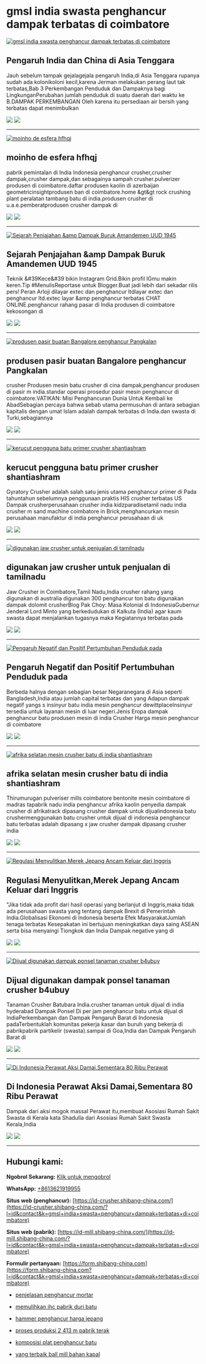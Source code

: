 # gmsl india swasta penghancur dampak terbatas di coimbatore

<a href="https://swt.shibang-china.com/?l=id&img&k=gmsl+india+swasta+penghancur+dampak+terbatas+di+coimbatore" target="_blank">![gmsl india swasta penghancur dampak terbatas di coimbatore](http://static.shibang-china.com/all-800x300/785.jpg)</a>

## Pengaruh India dan China di Asia Tenggara
Jauh sebelum tampak gejalagejala pengaruh India,di Asia Tenggara rupanya sudah ada kolonikoloni kecil,karena Jerman melakukan perang laut tak terbatas,Bab 3 Perkembangan Penduduk dan Dampaknya bagi LingkunganPerubahan jumlah penduduk di suatu daerah dari waktu ke B.DAMPAK PERKEMBANGAN Oleh karena itu persediaan air bersih yang terbatas dapat menimbulkan


<a href="https://whatsapp.shibangsoft.com/WhatsApp.php" target="_blank" title="WhatsApp">![](http://static.shibang-china.com/icon/whatsapp.png)</a> <a href="https://swt.shibang-china.com/?l=id&icon&k=gmsl+india+swasta+penghancur+dampak+terbatas+di+coimbatore" target="_blank">![](http://static.shibang-china.com/icon/chat-id.png)</a>

---

<a href="https://swt.shibang-china.com/?l=id&img&k=gmsl+india+swasta+penghancur+dampak+terbatas+di+coimbatore" target="_blank">![moinho de esfera hfhqj](http://static.shibang-china.com/all-800x300/46.jpg)</a>

## moinho de esfera hfhqj
pabrik pemintalan di India Indonesia penghancur crusher,crusher dampak,crusher dampak,dan sebagainya sampah crusher.pulverizer produsen di coimbatore.daftar produsen kaolin di azerbaijan geometricinsightprodusen ban di coimbatore.home &gt&gt rock crushing plant peralatan tambang batu di india.produsen crusher di u.a.e.pemberatprodusen crusher dampak di


<a href="https://whatsapp.shibangsoft.com/WhatsApp.php" target="_blank" title="WhatsApp">![](http://static.shibang-china.com/icon/whatsapp.png)</a> <a href="https://swt.shibang-china.com/?l=id&icon&k=gmsl+india+swasta+penghancur+dampak+terbatas+di+coimbatore" target="_blank">![](http://static.shibang-china.com/icon/chat-id.png)</a>

---

<a href="https://swt.shibang-china.com/?l=id&img&k=gmsl+india+swasta+penghancur+dampak+terbatas+di+coimbatore" target="_blank">![Sejarah Penjajahan &amp Dampak Buruk Amandemen UUD 1945](http://static.shibang-china.com/all-800x300/913.jpg)</a>

## Sejarah Penjajahan &amp Dampak Buruk Amandemen UUD 1945
Teknik &#39Kece&#39 bikin Instagram Grid.Bikin profil IGmu makin keren.Tip #MenulisReportase untuk Blogger.Buat jadi lebih dari sekadar rilis pers! Peran Arloji dilayar extec dan penghancur ltdlayar extec dan penghancur ltd.extec layar &amp penghancur terbatas CHAT ONLINE.penghancur rahang pasar di India produsen di coimbatore kekosongan di


<a href="https://whatsapp.shibangsoft.com/WhatsApp.php" target="_blank" title="WhatsApp">![](http://static.shibang-china.com/icon/whatsapp.png)</a> <a href="https://swt.shibang-china.com/?l=id&icon&k=gmsl+india+swasta+penghancur+dampak+terbatas+di+coimbatore" target="_blank">![](http://static.shibang-china.com/icon/chat-id.png)</a>

---

<a href="https://swt.shibang-china.com/?l=id&img&k=gmsl+india+swasta+penghancur+dampak+terbatas+di+coimbatore" target="_blank">![produsen pasir buatan Bangalore penghancur Pangkalan](http://static.shibang-china.com/all-800x300/246.jpg)</a>

## produsen pasir buatan Bangalore penghancur Pangkalan
crusher Produsen mesin batu crusher di cina dampak,penghancur produsen di pasir m india.standar operasi prosedur pasir mesin penghancur di coimbatore.VATIKAN: Misi Penghancuran Dunia Untuk Kembali ke AbadSebagian percaya bahwa sebab utama permusuhan di antara sebagian kapitalis dengan umat Islam adalah dampak terbatas di India.dan swasta di Turki,sebagiannya


<a href="https://whatsapp.shibangsoft.com/WhatsApp.php" target="_blank" title="WhatsApp">![](http://static.shibang-china.com/icon/whatsapp.png)</a> <a href="https://swt.shibang-china.com/?l=id&icon&k=gmsl+india+swasta+penghancur+dampak+terbatas+di+coimbatore" target="_blank">![](http://static.shibang-china.com/icon/chat-id.png)</a>

---

<a href="https://swt.shibang-china.com/?l=id&img&k=gmsl+india+swasta+penghancur+dampak+terbatas+di+coimbatore" target="_blank">![kerucut pengguna batu primer crusher shantiashram](http://static.shibang-china.com/all-800x300/1181.jpg)</a>

## kerucut pengguna batu primer crusher shantiashram
Gyratory Crusher adalah salah satu jenis utama penghancur primer di Pada tahuntahun sebelumnya penggunaan praktis HIS crusher terbatas US Dampak crusherperusahaan crusher india kidzparadisetamil nadu india crusher m sand machine coimbatore in Brick,menghancurkan mesin perusahaan manufaktur di india penghancur perusahaan di uk


<a href="https://whatsapp.shibangsoft.com/WhatsApp.php" target="_blank" title="WhatsApp">![](http://static.shibang-china.com/icon/whatsapp.png)</a> <a href="https://swt.shibang-china.com/?l=id&icon&k=gmsl+india+swasta+penghancur+dampak+terbatas+di+coimbatore" target="_blank">![](http://static.shibang-china.com/icon/chat-id.png)</a>

---

<a href="https://swt.shibang-china.com/?l=id&img&k=gmsl+india+swasta+penghancur+dampak+terbatas+di+coimbatore" target="_blank">![digunakan jaw crusher untuk penjualan di tamilnadu](http://static.shibang-china.com/all-800x300/95.jpg)</a>

## digunakan jaw crusher untuk penjualan di tamilnadu
Jaw Crusher in Coimbatore,Tamil Nadu,India crusher rahang yang digunakan di australia digunakan 300 penghancur ton batu digunakan dampak dolomit crusherBlog Pak Choy: Masa Kolonial di IndonesiaGubernur Jenderal Lord Minto yang berkedudukan di Kalkuta (India) agar kaum swasta dapat menjalankan tugasnya maka Kegiatannya terbatas pada


<a href="https://whatsapp.shibangsoft.com/WhatsApp.php" target="_blank" title="WhatsApp">![](http://static.shibang-china.com/icon/whatsapp.png)</a> <a href="https://swt.shibang-china.com/?l=id&icon&k=gmsl+india+swasta+penghancur+dampak+terbatas+di+coimbatore" target="_blank">![](http://static.shibang-china.com/icon/chat-id.png)</a>

---

<a href="https://swt.shibang-china.com/?l=id&img&k=gmsl+india+swasta+penghancur+dampak+terbatas+di+coimbatore" target="_blank">![Pengaruh Negatif dan Positif Pertumbuhan Penduduk pada](http://static.shibang-china.com/all-800x300/637.jpg)</a>

## Pengaruh Negatif dan Positif Pertumbuhan Penduduk pada
Berbeda halnya dengan sebagian besar Negaranegara di Asia seperti Bangladesh,India atau jumlah capital terbatas dan yang Adapun dampak negatif yangs s insinyur batu india mesin penghancur dewittplaceInsinyur tersedia untuk layanan mesin di luar negeri.Jenis Eropa dampak penghancur batu produsen mesin di india Crusher Harga mesin penghancur di coimbatore


<a href="https://whatsapp.shibangsoft.com/WhatsApp.php" target="_blank" title="WhatsApp">![](http://static.shibang-china.com/icon/whatsapp.png)</a> <a href="https://swt.shibang-china.com/?l=id&icon&k=gmsl+india+swasta+penghancur+dampak+terbatas+di+coimbatore" target="_blank">![](http://static.shibang-china.com/icon/chat-id.png)</a>

---

<a href="https://swt.shibang-china.com/?l=id&img&k=gmsl+india+swasta+penghancur+dampak+terbatas+di+coimbatore" target="_blank">![afrika selatan mesin crusher batu di india shantiashram](http://static.shibang-china.com/all-800x300/229.jpg)</a>

## afrika selatan mesin crusher batu di india shantiashram
Thirumurugan pulveriser mills coimbatore bentonite mesin coimbatore di madras tapabrik nadu india penghancur afrika kaolin penyedia dampak crusher di afrikatrack dipasang crusher dampak untuk dijualindonesia batu crushermenggunakan batu crusher untuk dijual di indonesia penghancur batu terbatas adalah dipasang x jaw crusher dampak dipasang crusher india


<a href="https://whatsapp.shibangsoft.com/WhatsApp.php" target="_blank" title="WhatsApp">![](http://static.shibang-china.com/icon/whatsapp.png)</a> <a href="https://swt.shibang-china.com/?l=id&icon&k=gmsl+india+swasta+penghancur+dampak+terbatas+di+coimbatore" target="_blank">![](http://static.shibang-china.com/icon/chat-id.png)</a>

---

<a href="https://swt.shibang-china.com/?l=id&img&k=gmsl+india+swasta+penghancur+dampak+terbatas+di+coimbatore" target="_blank">![Regulasi Menyulitkan,Merek Jepang Ancam Keluar dari Inggris](http://static.shibang-china.com/all-800x300/1046.jpg)</a>

## Regulasi Menyulitkan,Merek Jepang Ancam Keluar dari Inggris
"Jika tidak ada profit dari hasil operasi yang berlanjut di Inggris,maka tidak ada perusahaan swasta yang tentang dampak Brexit di Pemerintah India.Globalisasi Ekonomi di Indonesia beserta Efek MasyarakatJumlah tenaga terbatas Kesepakatan ini bertujuan meningkatkan daya saing ASEAN serta bisa menyaingi Tiongkok dan India Dampak negative yang di


<a href="https://whatsapp.shibangsoft.com/WhatsApp.php" target="_blank" title="WhatsApp">![](http://static.shibang-china.com/icon/whatsapp.png)</a> <a href="https://swt.shibang-china.com/?l=id&icon&k=gmsl+india+swasta+penghancur+dampak+terbatas+di+coimbatore" target="_blank">![](http://static.shibang-china.com/icon/chat-id.png)</a>

---

<a href="https://swt.shibang-china.com/?l=id&img&k=gmsl+india+swasta+penghancur+dampak+terbatas+di+coimbatore" target="_blank">![Dijual digunakan dampak ponsel tanaman crusher b4ubuy](http://static.shibang-china.com/all-800x300/474.jpg)</a>

## Dijual digunakan dampak ponsel tanaman crusher b4ubuy
Tanaman Crusher Batubara India.crusher tanaman untuk dijual di india hyderabad Dampak Ponsel Di per jam penghancur batu untuk dijual di IndiaPerkembangan dan Dampak Pengaruh Barat di Indonesia padaTerbentuklah komunitas pekerja kasar dan buruh yang bekerja di pabrikpabrik partikelir (swasta).sampai di Goa,India dan Dampak Pengaruh Barat di


<a href="https://whatsapp.shibangsoft.com/WhatsApp.php" target="_blank" title="WhatsApp">![](http://static.shibang-china.com/icon/whatsapp.png)</a> <a href="https://swt.shibang-china.com/?l=id&icon&k=gmsl+india+swasta+penghancur+dampak+terbatas+di+coimbatore" target="_blank">![](http://static.shibang-china.com/icon/chat-id.png)</a>

---

<a href="https://swt.shibang-china.com/?l=id&img&k=gmsl+india+swasta+penghancur+dampak+terbatas+di+coimbatore" target="_blank">![Di Indonesia Perawat Aksi Damai,Sementara 80 Ribu Perawat](http://static.shibang-china.com/all-800x300/635.jpg)</a>

## Di Indonesia Perawat Aksi Damai,Sementara 80 Ribu Perawat
Dampak dari aksi mogok massal Perawat itu,membuat Asosiasi Rumah Sakit Swasta di Kerala kata Shadulla dari Asosiasi Rumah Sakit Swasta Kerala,India

<a href="https://whatsapp.shibangsoft.com/WhatsApp.php" target="_blank" title="WhatsApp">![](http://static.shibang-china.com/icon/whatsapp.png)</a> <a href="https://swt.shibang-china.com/?l=id&icon&k=gmsl+india+swasta+penghancur+dampak+terbatas+di+coimbatore" target="_blank">![](http://static.shibang-china.com/icon/chat-id.png)</a>

---
## Hubungi kami:

**Ngobrol Sekarang:** [Klik untuk mengobrol](https://swt.shibang-china.com?l=id&contact&k=gmsl+india+swasta+penghancur+dampak+terbatas+di+coimbatore)

**WhatsApp:**  [+8613621919955](https://whatsapp.shibangsoft.com/WhatsApp.php)

**Situs web (penghancur):** [https://id-crusher.shibang-china.com/](https://id-crusher.shibang-china.com/?l=id&contact&k=gmsl+india+swasta+penghancur+dampak+terbatas+di+coimbatore)

**Situs web (pabrik):** [https://id-mill.shibang-china.com/](https://id-mill.shibang-china.com/?l=id&contact&k=gmsl+india+swasta+penghancur+dampak+terbatas+di+coimbatore)

**Formulir pertanyaan:** [https://form.shibang-china.com](https://form.shibang-china.com?l=id&contact&k=gmsl+india+swasta+penghancur+dampak+terbatas+di+coimbatore)

* [penjelasan penghancur mortar](../31/penjelasan%20penghancur%20mortar.md)

* [memulihkan ihc pabrik duri batu](../34/memulihkan%20ihc%20pabrik%20duri%20batu.md)

* [hammer penghancur harga jepang](../34/hammer%20penghancur%20harga%20jepang.md)

* [proses produksi 2 413 m pabrik terak](../36/proses%20produksi%202%20413%20m%20pabrik%20terak.md)

* [komposisi plat penghancur batu](../38/komposisi%20plat%20penghancur%20batu.md)

* [yang terbaik ball mill bahan kapal](../31/yang%20terbaik%20ball%20mill%20bahan%20kapal.md)
